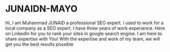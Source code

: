 # JUNAIDN-MAYO
Hi, I am Muhammad JUNAID a professional SEO expert. I used to work for a local company as a SEO expert. I have three years of work experience. Here on LinkedIn for you to rank your sites in google search engine. I am here to share expertise with You! With the expertise and work of my team, we will get you the best results possible
